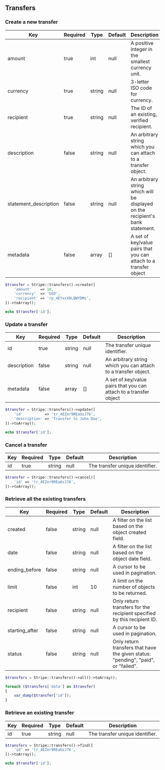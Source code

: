 ## Transfers

### Create a new transfer

Key                   | Required | Type   | Default | Description
--------------------- | -------- | ------ | ------- | --------------------------
amount                | true     | int    | null    | A positive integer in the smallest currency unit.
currency              | true     | string | null    | 3-letter ISO code for currency.
recipient             | true     | string | null    | The ID of an existing, verified recipient.
description           | false    | string | null    | An arbitrary string which you can attach to a transfer object.
statement_description | false    | string | null    | An arbitrary string which will be displayed on the recipient's bank statement.
metadata              | false    | array  | []      | A set of key/value pairs that you can attach to a transfer object

```php
$transfer = Stripe::transfers()->create([
	'amount'    => 10,
	'currency'  => 'USD',
	'recipient' => 'rp_4EYxxX0LQWYDMs',
])->toArray();

echo $transfer['id'];
```

### Update a transfer

Key         | Required | Type    | Default | Description
----------- | -------- | ------- | ------- | -----------------------------------
id          | true     | string  | null    | The transfer unique identifier.
description | false    | string  | null    | An arbitrary string which you can attach to a transfer object.
metadata    | false    | array   | []      | A set of key/value pairs that you can attach to a transfer object

```php
$transfer = Stripe::transfers()->update([
	'id'          => 'tr_4EZer9REaUzJ76',
	'description' => 'Transfer to John Doe',
])->toArray();

echo $transfer['id'];
```

### Cancel a transfer

Key | Required | Type    | Default | Description
--- | -------- | ------- | ------- | -------------------------------------------
id  | true     | string  | null    | The transfer unique identifier.

```php
$transfer = Stripe::transfers()->cancel([
	'id' => 'tr_4EZer9REaUzJ76',
])->toArray();
```

### Retrieve all the existing transfers

Key            | Required | Type   | Default | Description
-------------- | -------- | ------ | ------- | ---------------------------------
created        | false    | string | null    | A filter on the list based on the object created field.
date           | false    | string | null    | A filter on the list based on the object date field.
ending_before  | false    | string | null    | A cursor to be used in pagination.
limit          | false    | int    | 10      | A limit on the number of objects to be returned.
recipient      | false    | string | null    | Only return transfers for the recipient specified by this recipient ID.
starting_after | false    | string | null    | A cursor to be used in pagination.
status         | false    | string | null    | Only return transfers that have the given status: "pending", "paid", or "failed".

```php
$transfers = Stripe::transfers()->all()->toArray();

foreach ($transfers['data'] as $transfer)
{
	var_dump($transfer['id']);
}
```

### Retrieve an existing transfer

Key | Required | Type   | Default | Description
--- | -------- | ------ | ------- | --------------------------------------------
id  | true     | string | null    | The transfer unique identifier.

```php
$transfers = Stripe::transfers()->find([
	'id' => 'tr_4EZer9REaUzJ76',
])->toArray();

echo $transfer['id'];
```
